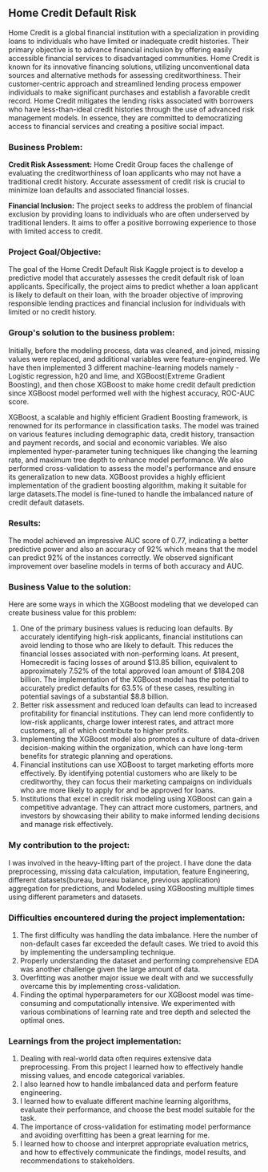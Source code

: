 ## Home Credit Default Risk

Home Credit is a global financial institution with a specialization in providing loans to individuals who have limited or inadequate credit histories. Their primary objective is to advance financial inclusion by offering easily accessible financial services to disadvantaged communities. Home Credit is known for its innovative financing solutions, utilizing unconventional data sources and alternative methods for assessing creditworthiness. Their customer-centric approach and streamlined lending process empower individuals to make significant purchases and establish a favorable credit record. Home Credit mitigates the lending risks associated with borrowers who have less-than-ideal credit histories through the use of advanced risk management models. In essence, they are committed to democratizing access to financial services and creating a positive social impact.

### **Business Problem:** ###

**Credit Risk Assessment:** Home Credit Group faces the challenge of evaluating the creditworthiness of loan applicants who may not have a traditional credit history. Accurate assessment of credit risk is crucial to minimize loan defaults and associated financial losses.

**Financial Inclusion:** The project seeks to address the problem of financial exclusion by providing loans to individuals who are often underserved by traditional lenders. It aims to offer a positive borrowing experience to those with limited access to credit.

### **Project Goal/Objective:** ###
The goal of the Home Credit Default Risk Kaggle project is to develop a predictive model that accurately assesses the credit default risk of loan applicants. Specifically, the project aims to predict whether a loan applicant is likely to default on their loan, with the broader objective of improving responsible lending practices and financial inclusion for individuals with limited or no credit history.

### **Group's solution to the business problem:** ###
Initially, before the modeling process, data was cleaned, and joined, missing values were replaced, and additional variables were feature-engineered. We have then implemented 3 different machine-learning models namely - Logistic regression, h20 and lime, and XGBoost(Extreme Gradient Boosting), and then chose XGBoost to make home credit default prediction since XGBoost model performed well with the highest accuracy, ROC-AUC score.

XGBoost, a scalable and highly efficient Gradient Boosting framework, is renowned for its performance in classification tasks. The model was trained on various features including demographic data, credit history, transaction and payment records, and social and economic variables. We also implemented hyper-parameter tuning techniques like changing the learning rate, and maximum tree depth to enhance model performance. We also performed cross-validation to assess the model's performance and ensure its generalization to new data.
XGBoost provides a highly efficient implementation of the gradient boosting algorithm, making it suitable for large datasets.The model is fine-tuned to handle the imbalanced nature of credit default datasets.

### **Results:** ###
The model achieved an impressive AUC score of 0.77, indicating a better predictive power and also an accuracy of 92% which means that the model can predict 92% of the instances correctly.
We observed significant improvement over baseline models in terms of both accuracy and AUC.

### **Business Value to the solution:** ###
 Here are some ways in which the XGBoost modeling that we developed can create business value for this problem:
 
1. One of the primary business values is reducing loan defaults. By accurately identifying high-risk applicants, financial institutions can avoid lending to those who are likely to default. This reduces the financial losses associated with non-performing loans. At present, Homecredit is facing losses of around $13.85 billion, equivalent to approximately 7.52% of the total approved loan amount of $184.208 billion. The implementation of the XGBoost model has the potential to accurately predict defaults for 63.5% of these cases, resulting in potential savings of a substantial $8.8 billion.
2. Better risk assessment and reduced loan defaults can lead to increased profitability for financial institutions. They can lend more confidently to low-risk applicants, charge lower interest rates, and attract more customers, all of which contribute to higher profits.
3. Implementing the XGBoost model also promotes a culture of data-driven decision-making within the organization, which can have long-term benefits for strategic planning and operations.
4. Financial institutions can use XGBoost to target marketing efforts more effectively. By identifying potential customers who are likely to be creditworthy, they can focus their marketing campaigns on individuals who are more likely to apply for and be approved for loans.
5. Institutions that excel in credit risk modeling using XGBoost can gain a competitive advantage. They can attract more customers, partners, and investors by showcasing their ability to make informed lending decisions and manage risk effectively.

### **My contribution to the project:** ###
I was involved in the heavy-lifting part of the project. I have done the data preprocessing, missing data calculation, imputation, feature Engineering, different datasets(bureau, bureau balance, previous application) aggregation for predictions, and Modeled using XGBoosting multiple times using different parameters and datasets.

### **Difficulties encountered during the project implementation:** ###
1. The first difficulty was handling the data imbalance. Here the number of non-default cases far exceeded the default cases. We tried to avoid this by implementing the undersampling technique.
2. Properly understanding the dataset and performing comprehensive EDA was another challenge given the large amount of data.
3. Overfitting was another major issue we dealt with and we successfully overcame this by implementing cross-validation.
4. Finding the optimal hyperparameters for our XGBoost model was time-consuming and computationally intensive. We experimented with various combinations of learning rate and tree depth and selected the optimal ones.

### **Learnings from the project implementation:** ###
1. Dealing with real-world data often requires extensive data preprocessing. From this project I learned how to effectively handle missing values, and encode categorical variables.
2. I also learned how to handle imbalanced data and perform feature engineering.
3. I learned how to evaluate different machine learning algorithms, evaluate their performance, and choose the best model suitable for the task.
4. The importance of cross-validation for estimating model performance and avoiding overfitting has been a great learning for me.
5. I learned how to choose and interpret appropriate evaluation metrics, and how to effectively communicate the findings, model results, and recommendations to stakeholders.







